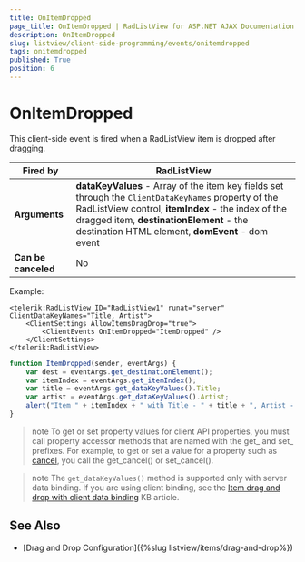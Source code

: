 ```yaml
---
title: OnItemDropped
page_title: OnItemDropped | RadListView for ASP.NET AJAX Documentation
description: OnItemDropped
slug: listview/client-side-programming/events/onitemdropped
tags: onitemdropped
published: True
position: 6
---
```


# OnItemDropped


This client-side event is fired when a RadListView item is dropped after dragging.


|  **Fired by**  | RadListView |
| ------ | ------ |
| **Arguments** | **dataKeyValues** - Array of the item key fields set through the `ClientDataKeyNames` property of the RadListView control, **itemIndex** - the index of the dragged item, **destinationElement** - the destination HTML element, **domEvent** - dom event|
| **Can be canceled** |No|

Example:

````ASP.NET
<telerik:RadListView ID="RadListView1" runat="server" ClientDataKeyNames="Title, Artist">
    <ClientSettings AllowItemsDragDrop="true">
        <ClientEvents OnItemDropped="ItemDropped" />
    </ClientSettings>
</telerik:RadListView>
````



````JavaScript
function ItemDropped(sender, eventArgs) {
    var dest = eventArgs.get_destinationElement();
    var itemIndex = eventArgs.get_itemIndex();
    var title = eventArgs.get_dataKeyValues().Title;
    var artist = eventArgs.get_dataKeyValues().Artist;
    alert("Item " + itemIndex + " with Title - " + title + ", Artist - " + artist + " was dropped in " + dest.id);
}
````



>note To get or set property values for client API properties, you must call property accessor methods that are named with the get_ and set_ prefixes. For example, to get or set a value for a property such as [cancel](https://msdn.microsoft.com/en-us/library/bb310859.aspx), you call the get_cancel() or set_cancel().

>note The `get_dataKeyValues()` method is supported only with server data binding. If you are using client binding, see the [Item drag and drop with client data binding](https://www.telerik.com/support/kb/aspnet-ajax/listview/details/item-drag-and-drop-with-client-data-binding) KB article.

## See Also

* [Drag and Drop Configuration]({%slug listview/items/drag-and-drop%})
